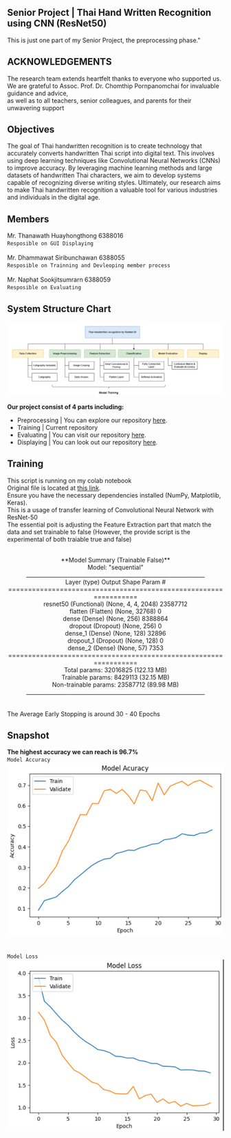 ## Senior Project | Thai Hand Written Recognition using CNN (ResNet50)
This is just one part of my Senior Project, the preprocessing phase."

## ACKNOWLEDGEMENTS
The research team extends heartfelt thanks to everyone who supported us. 
<br> We are grateful to Assoc. Prof. Dr. Chomthip Pornpanomchai for invaluable guidance and advice, 
<br> as well as to all teachers, senior colleagues, and parents for their unwavering support

## Objectives
The goal of Thai handwritten recognition is to create technology that accurately converts handwritten Thai script into digital text. This involves using deep learning techniques like Convolutional Neural Networks (CNNs) to improve accuracy. By leveraging machine learning methods and large datasets of handwritten Thai characters, we aim to develop systems capable of recognizing diverse writing styles. Ultimately, our research aims to make Thai handwritten recognition a valuable tool for various industries and individuals in the digital age.

## Members
Mr. Thanawath 		Huayhongthong		6388016 
<br> `Resposible on GUI Displaying`
<br><br>
Mr. Dhammawat		Siribunchawan		6388055
<br> `Resposible on Trainning and Devleoping member process`
<br><br>
Mr. Naphat			Sookjitsumrarn		6388059
<br> `Resposible on Evaluating`

## System Structure Chart
<img src="/Snapshot/System Structure Chart.png" alt="SystemArc"> <br>

**Our project consist of 4 parts including:** <br>

- Preprocessing | You can explore our repository [here](https://github.com/J1gsaww/SeniorProject_Part1_Data-Preprocessing).<br>
- Training | Current repository <br>
- Evaluating | You can visit our repository  [here](https://github.com/J1gsaww/SeniorProject_SeniorProject-Part3-Evaluation.git). <br>
- Displaying | You can look out our repository [here](https://github.com/J1gsaww/SeniorProject_SeniorProject_Part4_GUI-Demo.git). <br>

## Training
This script is running on my colab notebook
<br>Original file is located at [this link](https://colab.research.google.com/drive/1VV5tb3bgXdo0JY_WBPFgWmOsKrp8EZuK).
<br>Ensure you have the necessary dependencies installed (NumPy, Matplotlib, Keras).
<br> This is a usage of transfer learning of Convolutional Neural Network with ResNet-50
<br> The essential poit is adjusting the Feature Extraction part that match the data and set trainable to false (However, the provide script is the experimental of both traiable true and false)
<div align="center">
<br> **Model Summary (Trainable False)**
<br> Model: "sequential"
<br> _________________________________________________________________
<br> Layer (type)                Output Shape              Param #   
<br> =================================================================
<br>  resnet50 (Functional)       (None, 4, 4, 2048)        23587712  
<br> flatten (Flatten)           (None, 32768)             0                                                                      
<br> dense (Dense)               (None, 256)               8388864                                                                
<br> dropout (Dropout)           (None, 256)               0                                                                       
<br> dense_1 (Dense)             (None, 128)               32896                                                                 
<br> dropout_1 (Dropout)         (None, 128)               0                                                                      
<br> dense_2 (Dense)             (None, 57)                7353                                                                    
<br> =================================================================
<br> Total params: 32016825 (122.13 MB)
<br> Trainable params: 8429113 (32.15 MB)
<br> Non-trainable params: 23587712 (89.98 MB)
<br> _________________________________________________________________
</div>
<br>
<br>
The Average Early Stopping is around 30 - 40 Epochs

## Snapshot
**The highest accuracy we can reach is 96.7%**
<br>
`Model Accuracy`<br>
<img src="/Snapshot/Accuracy.png" alt="acc">
<br><br><br>
`Model Loss`<br>
<img src="/Snapshot/Loss.png" alt="loss">

